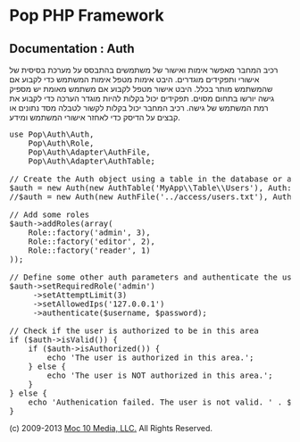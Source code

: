Pop PHP Framework
=================

Documentation : Auth
--------------------

רכיב המחבר מאפשר אימות ואישור של משתמשים בהתבסס על מערכת בסיסית של אישורי ותפקידים מוגדרים. היבט אימות מטפל אימות המשתמש כדי לקבוע אם שהמשתמש מותר בכלל. היבט אישור מטפל לקבוע אם משתמש מאומת יש מספיק גישה יורשו בתחום מסוים. תפקידים יכול בקלות להיות מוגדר הערכה כדי לקבוע את רמת המשתמש של גישה. רכיב המחבר יכול בקלות לקשור לטבלה מסד נתונים או קבצים על הדיסק כדי לאחזר אישורי המשתמש ומידע.

<pre>
use Pop\Auth\Auth,
    Pop\Auth\Role,
    Pop\Auth\Adapter\AuthFile,
    Pop\Auth\Adapter\AuthTable;

// Create the Auth object using a table in the database or a local access file.
$auth = new Auth(new AuthTable('MyApp\\Table\\Users'), Auth::ENCRYPT_SHA1);
//$auth = new Auth(new AuthFile('../access/users.txt'), Auth::ENCRYPT_SHA1);

// Add some roles
$auth->addRoles(array(
    Role::factory('admin', 3),
    Role::factory('editor', 2),
    Role::factory('reader', 1)
));

// Define some other auth parameters and authenticate the user
$auth->setRequiredRole('admin')
     ->setAttemptLimit(3)
     ->setAllowedIps('127.0.0.1')
     ->authenticate($username, $password);

// Check if the user is authorized to be in this area
if ($auth->isValid()) {
    if ($auth->isAuthorized()) {
        echo 'The user is authorized in this area.';
    } else {
        echo 'The user is NOT authorized in this area.';
    }
} else {
    echo 'Authenication failed. The user is not valid. ' . $auth->getResultMessage();
}
</pre>

(c) 2009-2013 [Moc 10 Media, LLC.](http://www.moc10media.com) All Rights Reserved.
